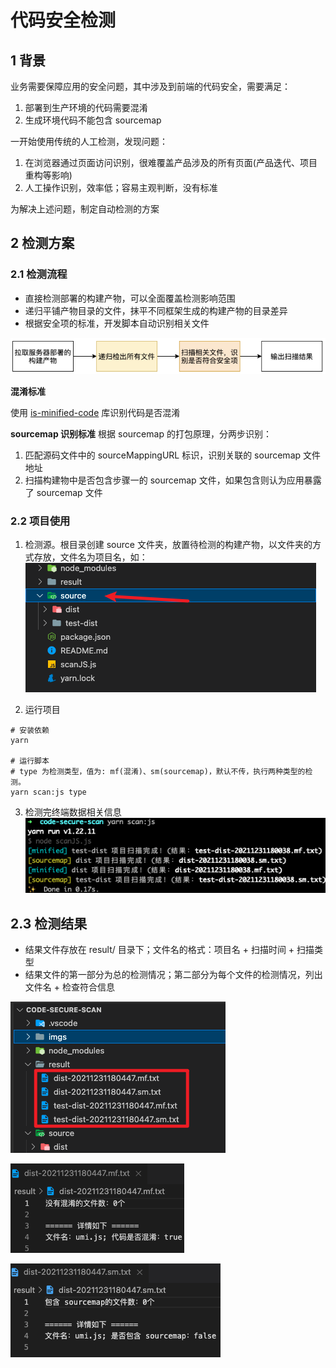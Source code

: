 # 代码安全检测

## 1 背景
业务需要保障应用的安全问题，其中涉及到前端的代码安全，需要满足：
1. 部署到生产环境的代码需要混淆
2. 生成环境代码不能包含 sourcemap

一开始使用传统的人工检测，发现问题：
1. 在浏览器通过页面访问识别，很难覆盖产品涉及的所有页面(产品迭代、项目重构等影响)
2. 人工操作识别，效率低；容易主观判断，没有标准

为解决上述问题，制定自动检测的方案

## 2 检测方案
### 2.1 检测流程

- 直接检测部署的构建产物，可以全面覆盖检测影响范围
- 递归平铺产物目录的文件，抹平不同框架生成的构建产物的目录差异
- 根据安全项的标准，开发脚本自动识别相关文件

![检测流程](./imgs/scan1.png)

**混淆标准**

使用 [is-minified-code](https://github.com/MartinKolarik/is-minified-code) 库识别代码是否混淆

**sourcemap 识别标准**
根据 sourcemap 的打包原理，分两步识别：
1. 匹配源码文件中的 sourceMappingURL 标识，识别关联的 sourcemap 文件地址
2. 扫描构建物中是否包含步骤一的 sourcemap 文件，如果包含则认为应用暴露了 sourcemap 文件

### 2.2 项目使用
1. 检测源。根目录创建 source 文件夹，放置待检测的构建产物，以文件夹的方式存放，文件名为项目名，如：
![目录](./imgs/scan2.png)

2. 运行项目
```shell
# 安装依赖
yarn

# 运行脚本
# type 为检测类型，值为: mf(混淆)、sm(sourcemap)，默认不传，执行两种类型的检测。
yarn scan:js type

```


3. 检测完终端数据相关信息
![目录](./imgs/scan3.png)

## 2.3 检测结果
- 结果文件存放在 result/ 目录下；文件名的格式：项目名 + 扫描时间 + 扫描类型
- 结果文件的第一部分为总的检测情况；第二部分为每个文件的检测情况，列出文件名 + 检查符合信息

![检测结果](./imgs/scan5.png)

![检测结果-混淆](./imgs/scan4.png)

![检测结果-sourcemap](./imgs/scan6.png)

